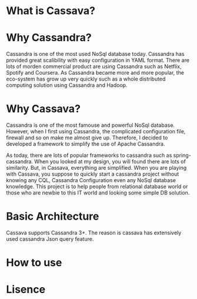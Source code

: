 # What is Cassava?

# Why Cassandra?

Cassandra is one of the most used NoSql database today. Cassandra has provided great scalibility with easy configuration in YAML format. There are lots of morden commercial product are using Cassandra such as Netflix, Spotify and Coursera. As Cassandra became more and more popular, the eco-system has grow up very quickly such as a whole distributed computing solution using Cassandra and Hadoop. 

# Why Cassava?

Cassandra is one of the most famouse and powerful NoSql database. However, when I first using Cassandra, the complicated configuration file, firewall and so on make me almost give up. Therefore, I decided to developed a framework to simplify the use of Apache Cassandra.

As today, there are lots of popular frameworks to cassandra such as spring-cassandra. When you looked at my design, you will found there are lots of similarity. But, in Cassava, everything are simplified. When you are playing with Cassava, you suppose to quickly start a cassandra project without knowing any CQL, Cassandra Configuration even any NoSql database knowledge. This project is to help people from relational database world or those who are newbie to this IT world and looking some simple DB solution.

# Basic Architecture

Cassava supports Cassandra 3+. The reason is cassava has extensively used cassandra Json query feature.

# How to use

# Lisence
